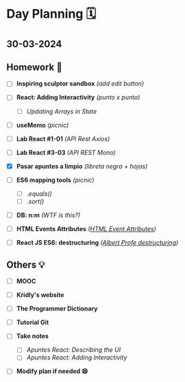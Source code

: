 # Day Planning :spiral_calendar:

## 30-03-2024

## Homework :pencil:

- [ ] **Inspiring sculptor sandbox** *(add edit button)*

- [ ] **React: Adding Interactivity** *(punto x punto)*
  
  - [ ] *Updating Arrays in State*

- [ ] **useMemo** *(picnic)*

- [ ] **Lab React #1-01** *(API Rest Axios)*

- [ ] **Lab React #3-03** *(API REST Mono)*

- [x] **Pasar apuntes a limpio** *(libreta negra + hojas)*

- [ ] **ES6 mapping tools** *(picnic)*
  
  - [ ] *.equals()*
  - [ ] *.sort()*

- [ ] **DB: n:m** *(WTF is this?)*

- [ ] **HTML Events Attributes** *([HTML Event Attributes](https://www.w3schools.com/tags/ref_eventattributes.asp))*

- [ ] **React JS ES6: destructuring** *([Albert Profe destructuring](https://albertprofe.dev/reactjs/reactjs-es6-destructuring.html))*

## Others :bulb:

- [ ] **MOOC**

- [ ] **Kridly's website**

- [ ] **The Programmer Dictionary**

- [ ] **Tutorial Git**

- [ ] **Take notes**
  
  - [ ] *Apuntes React: Describing the UI*
  - [ ] *Apuntes React: Adding Interactivity*

- [ ] **Modify plan if needed :smile:**
